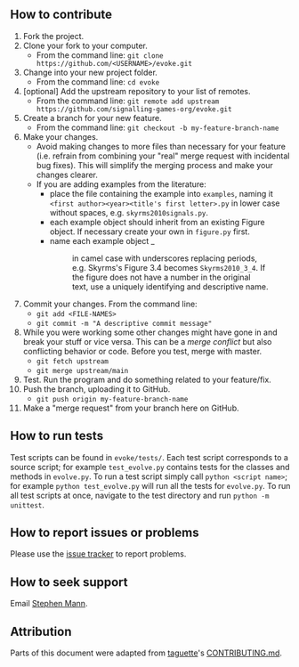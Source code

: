 ## How to contribute

1. Fork the project.
2. Clone your fork to your computer.
    * From the command line: `git clone https://github.com/<USERNAME>/evoke.git`
3. Change into your new project folder.
    * From the command line: `cd evoke`
4. [optional]  Add the upstream repository to your list of remotes.
    * From the command line: `git remote add upstream https://github.com/signalling-games-org/evoke.git`
5. Create a branch for your new feature.
    * From the command line: `git checkout -b my-feature-branch-name`
6. Make your changes.
    * Avoid making changes to more files than necessary for your feature (i.e. refrain from combining your "real" merge request with incidental bug fixes). This will simplify the merging process and make your changes clearer.
    * If you are adding examples from the literature:
        * place the file containing the example into `examples`, naming it `<first author><year><title's first letter>.py` in lower case without spaces, e.g. `skyrms2010signals.py`.
        * each example object should inherit from an existing Figure object. If necessary create your own in `figure.py` first.
        * name each example object <First author><year>_<figure number> in camel case with underscores replacing periods, e.g. Skyrms's Figure 3.4 becomes `Skyrms2010_3_4`. If the figure does not have a number in the original text, use a uniquely identifying and descriptive name.
7. Commit your changes. From the command line:
    * `git add <FILE-NAMES>`
    * `git commit -m "A descriptive commit message"`
8. While you were working some other changes might have gone in and break your stuff or vice versa. This can be a *merge conflict* but also conflicting behavior or code. Before you test, merge with master.
    * `git fetch upstream`
    * `git merge upstream/main`
9. Test. Run the program and do something related to your feature/fix.
10. Push the branch, uploading it to GitHub.
    * `git push origin my-feature-branch-name`
11. Make a "merge request" from your branch here on GitHub.

## How to run tests

Test scripts can be found in `evoke/tests/`.
Each test script corresponds to a source script; for example `test_evolve.py` contains tests for the classes and methods in `evolve.py`.
To run a test script simply call `python <script name>`; for example `python test_evolve.py` will run all the tests for `evolve.py`.
To run all test scripts at once, navigate to the test directory and run `python -m unittest`.

## How to report issues or problems

Please use the [issue tracker](https://github.com/signalling-games-org/evoke/issues) to report problems.

## How to seek support

Email [Stephen Mann](mailto:stephenfmann@gmail.com).

## Attribution

Parts of this document were adapted from [taguette](https://gitlab.com/remram44/taguette/-/tree/master)'s [CONTRIBUTING.md](https://gitlab.com/remram44/taguette/-/blob/master/CONTRIBUTING.md).
